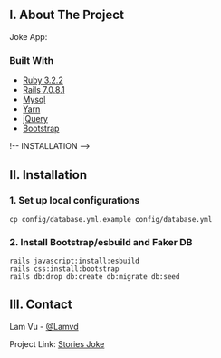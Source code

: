 <!-- ABOUT THE PROJECT -->
## I. About The Project

Joke App:

### Built With

* [Ruby 3.2.2](https://github.com/ruby/ruby)
* [Rails 7.0.8.1](https://github.com/rails/rails)
* [Mysql](https://www.mysql.com/)
* [Yarn](https://yarnpkg.com/)
* [jQuery](https://jquery.com/)
* [Bootstrap](https://getbootstrap.com/)

!-- INSTALLATION -->
## II. Installation

### 1. Set up local configurations

```
cp config/database.yml.example config/database.yml
```

### 2. Install Bootstrap/esbuild and Faker DB

```
rails javascript:install:esbuild
rails css:install:bootstrap
rails db:drop db:create db:migrate db:seed
```

<!-- CONTACT -->
## III. Contact

Lam Vu - [@Lamvd](https://github.com/lam-vd)

Project Link: [Stories Joke](https://github.com/lam-vd/ZenSCompany)